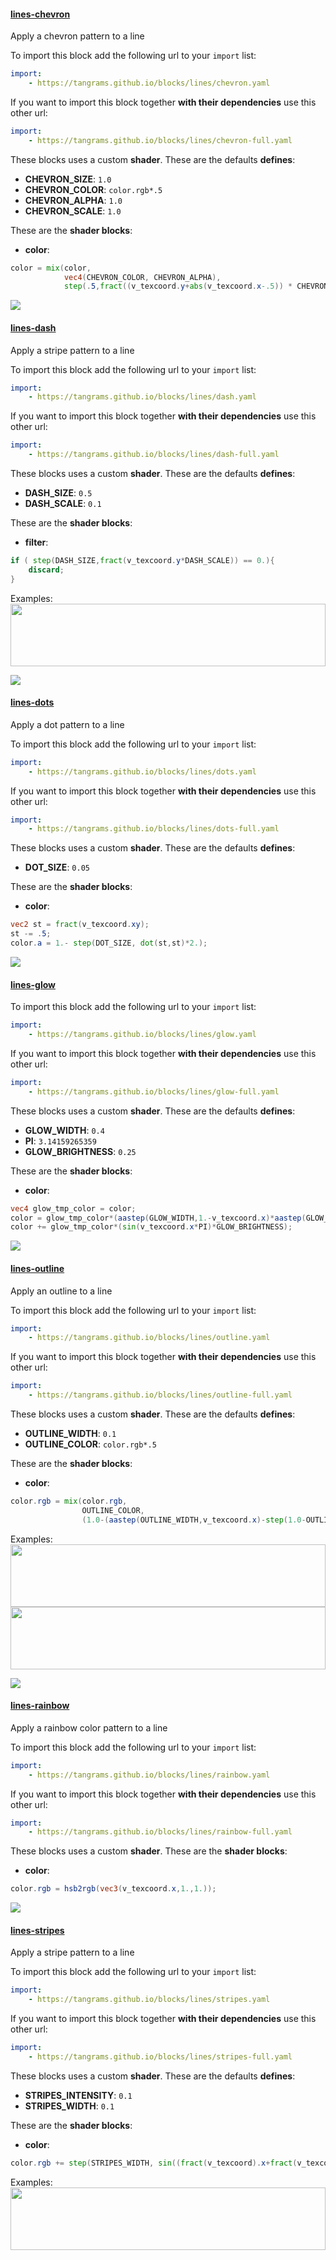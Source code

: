 

#### [lines-chevron](http://tangrams.github.io/blocks/#lines-chevron) <a href="https://github.com/tangrams/blocks/blob/gh-pages/lines/chevron.yaml" target="_blank"><i class="fa fa-github" aria-hidden="true"></i></a>

Apply a chevron pattern to a line



To import this block add the following url to your `import` list:

```yaml
import:
    - https://tangrams.github.io/blocks/lines/chevron.yaml
```




If you want to import this block together **with their dependencies** use this other url:

```yaml
import:
    - https://tangrams.github.io/blocks/lines/chevron-full.yaml
```


These blocks uses a custom **shader**. These are the defaults **defines**:
 - **CHEVRON_SIZE**: ```1.0```
 - **CHEVRON_COLOR**: ```color.rgb*.5```
 - **CHEVRON_ALPHA**: ```1.0```
 - **CHEVRON_SCALE**: ```1.0```

These are the **shader blocks**:

- **color**:

```glsl
color = mix(color,
            vec4(CHEVRON_COLOR, CHEVRON_ALPHA),
            step(.5,fract((v_texcoord.y+abs(v_texcoord.x-.5)) * CHEVRON_SCALE)*CHEVRON_SIZE));
```



![](https://mapzen.com/common/styleguide/images/divider/compass-red.png)


#### [lines-dash](http://tangrams.github.io/blocks/#lines-dash) <a href="https://github.com/tangrams/blocks/blob/gh-pages/lines/dash.yaml" target="_blank"><i class="fa fa-github" aria-hidden="true"></i></a>

Apply a stripe pattern to a line



To import this block add the following url to your `import` list:

```yaml
import:
    - https://tangrams.github.io/blocks/lines/dash.yaml
```




If you want to import this block together **with their dependencies** use this other url:

```yaml
import:
    - https://tangrams.github.io/blocks/lines/dash-full.yaml
```


These blocks uses a custom **shader**. These are the defaults **defines**:
 - **DASH_SIZE**: ```0.5```
 - **DASH_SCALE**: ```0.1```

These are the **shader blocks**:

- **filter**:

```glsl
if ( step(DASH_SIZE,fract(v_texcoord.y*DASH_SCALE)) == 0.){
    discard;
}
```



Examples:
<a href="https://mapzen.com/tangram/play/?scene=https://tangrams.github.io/tangram-sandbox/styles/elevation.yaml&lines=59-63" target="_blank">
<img src="https://tangrams.github.io/tangram-sandbox/styles/elevation.png" style="width: 100%; height: 100px; object-fit: cover;">
</a>

![](https://mapzen.com/common/styleguide/images/divider/compass-red.png)


#### [lines-dots](http://tangrams.github.io/blocks/#lines-dots) <a href="https://github.com/tangrams/blocks/blob/gh-pages/lines/dots.yaml" target="_blank"><i class="fa fa-github" aria-hidden="true"></i></a>

Apply a dot pattern to a line



To import this block add the following url to your `import` list:

```yaml
import:
    - https://tangrams.github.io/blocks/lines/dots.yaml
```




If you want to import this block together **with their dependencies** use this other url:

```yaml
import:
    - https://tangrams.github.io/blocks/lines/dots-full.yaml
```


These blocks uses a custom **shader**. These are the defaults **defines**:
 - **DOT_SIZE**: ```0.05```

These are the **shader blocks**:

- **color**:

```glsl
vec2 st = fract(v_texcoord.xy);
st -= .5;
color.a = 1.- step(DOT_SIZE, dot(st,st)*2.);
```



![](https://mapzen.com/common/styleguide/images/divider/compass-red.png)


#### [lines-glow](http://tangrams.github.io/blocks/#lines-glow) <a href="https://github.com/tangrams/blocks/blob/gh-pages/lines/glow.yaml" target="_blank"><i class="fa fa-github" aria-hidden="true"></i></a>



To import this block add the following url to your `import` list:

```yaml
import:
    - https://tangrams.github.io/blocks/lines/glow.yaml
```




If you want to import this block together **with their dependencies** use this other url:

```yaml
import:
    - https://tangrams.github.io/blocks/lines/glow-full.yaml
```


These blocks uses a custom **shader**. These are the defaults **defines**:
 - **GLOW_WIDTH**: ```0.4```
 - **PI**: ```3.14159265359```
 - **GLOW_BRIGHTNESS**: ```0.25```

These are the **shader blocks**:

- **color**:

```glsl
vec4 glow_tmp_color = color;
color = glow_tmp_color*(aastep(GLOW_WIDTH,1.-v_texcoord.x)*aastep(GLOW_WIDTH,v_texcoord.x));
color += glow_tmp_color*(sin(v_texcoord.x*PI)*GLOW_BRIGHTNESS);
```



![](https://mapzen.com/common/styleguide/images/divider/compass-red.png)


#### [lines-outline](http://tangrams.github.io/blocks/#lines-outline) <a href="https://github.com/tangrams/blocks/blob/gh-pages/lines/outline.yaml" target="_blank"><i class="fa fa-github" aria-hidden="true"></i></a>

Apply an outline to a line



To import this block add the following url to your `import` list:

```yaml
import:
    - https://tangrams.github.io/blocks/lines/outline.yaml
```




If you want to import this block together **with their dependencies** use this other url:

```yaml
import:
    - https://tangrams.github.io/blocks/lines/outline-full.yaml
```


These blocks uses a custom **shader**. These are the defaults **defines**:
 - **OUTLINE_WIDTH**: ```0.1```
 - **OUTLINE_COLOR**: ```color.rgb*.5```

These are the **shader blocks**:

- **color**:

```glsl
color.rgb = mix(color.rgb,
                OUTLINE_COLOR,
                (1.0-(aastep(OUTLINE_WIDTH,v_texcoord.x)-step(1.0-OUTLINE_WIDTH,v_texcoord.x))));
```



Examples:
<a href="https://mapzen.com/tangram/play/?scene=https://tangrams.github.io/tangram-sandbox/styles/blueprint.yaml&lines=116-120" target="_blank">
<img src="https://tangrams.github.io/tangram-sandbox/styles/blueprint.png" style="width: 100%; height: 100px; object-fit: cover;">
</a>
<a href="https://mapzen.com/tangram/play/?scene=https://tangrams.github.io/tangram-sandbox/styles/callejas.yaml&lines=116" target="_blank">
<img src="https://tangrams.github.io/tangram-sandbox/styles/callejas.png" style="width: 100%; height: 100px; object-fit: cover;">
</a>

![](https://mapzen.com/common/styleguide/images/divider/compass-red.png)


#### [lines-rainbow](http://tangrams.github.io/blocks/#lines-rainbow) <a href="https://github.com/tangrams/blocks/blob/gh-pages/lines/rainbow.yaml" target="_blank"><i class="fa fa-github" aria-hidden="true"></i></a>

Apply a rainbow color pattern to a line



To import this block add the following url to your `import` list:

```yaml
import:
    - https://tangrams.github.io/blocks/lines/rainbow.yaml
```




If you want to import this block together **with their dependencies** use this other url:

```yaml
import:
    - https://tangrams.github.io/blocks/lines/rainbow-full.yaml
```


These blocks uses a custom **shader**. These are the **shader blocks**:

- **color**:

```glsl
color.rgb = hsb2rgb(vec3(v_texcoord.x,1.,1.));
```



![](https://mapzen.com/common/styleguide/images/divider/compass-red.png)


#### [lines-stripes](http://tangrams.github.io/blocks/#lines-stripes) <a href="https://github.com/tangrams/blocks/blob/gh-pages/lines/stripes.yaml" target="_blank"><i class="fa fa-github" aria-hidden="true"></i></a>

Apply a stripe pattern to a line



To import this block add the following url to your `import` list:

```yaml
import:
    - https://tangrams.github.io/blocks/lines/stripes.yaml
```




If you want to import this block together **with their dependencies** use this other url:

```yaml
import:
    - https://tangrams.github.io/blocks/lines/stripes-full.yaml
```


These blocks uses a custom **shader**. These are the defaults **defines**:
 - **STRIPES_INTENSITY**: ```0.1```
 - **STRIPES_WIDTH**: ```0.1```

These are the **shader blocks**:

- **color**:

```glsl
color.rgb += step(STRIPES_WIDTH, sin((fract(v_texcoord).x+fract(v_texcoord).y) * 6.283)) * STRIPES_INTENSITY;
```



Examples:
<a href="https://mapzen.com/tangram/play/?scene=https://tangrams.github.io/tangram-sandbox/styles/grain-roads.yaml&lines=35" target="_blank">
<img src="https://tangrams.github.io/tangram-sandbox/styles/grain-roads.png" style="width: 100%; height: 100px; object-fit: cover;">
</a>
